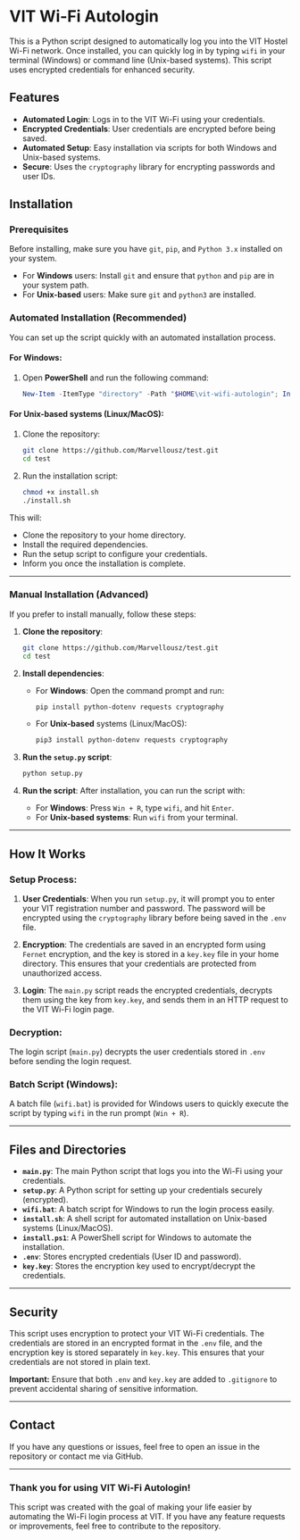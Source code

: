 # VIT Wi-Fi Autologin

This is a Python script designed to automatically log you into the VIT Hostel Wi-Fi network. Once installed, you can quickly log in by typing `wifi` in your terminal (Windows) or command line (Unix-based systems). This script uses encrypted credentials for enhanced security.

## Features
- **Automated Login**: Logs in to the VIT Wi-Fi using your credentials.
- **Encrypted Credentials**: User credentials are encrypted before being saved.
- **Automated Setup**: Easy installation via scripts for both Windows and Unix-based systems.
- **Secure**: Uses the `cryptography` library for encrypting passwords and user IDs.

## Installation

### **Prerequisites**
Before installing, make sure you have `git`, `pip`, and `Python 3.x` installed on your system.

- For **Windows** users: Install `git` and ensure that `python` and `pip` are in your system path.
- For **Unix-based** users: Make sure `git` and `python3` are installed.

### **Automated Installation** (Recommended)

You can set up the script quickly with an automated installation process.

#### **For Windows:**
1. Open **PowerShell** and run the following command:
   ```powershell
   New-Item -ItemType "directory" -Path "$HOME\vit-wifi-autologin"; Invoke-WebRequest -Uri "https://github.com/Marvellousz/test/raw/main/main.py" -Outfile "$HOME\vit-wifi-autologin\main.py"; Invoke-WebRequest -Uri "https://github.com/Marvellousz/test/raw/main/setup.py" -Outfile "$HOME\vit-wifi-autologin\setup.py"; Invoke-WebRequest -Uri "https://github.com/Marvellousz/test/raw/main/wifi.bat" -Outfile "$HOME\wifi.bat"; python "$HOME\vit-wifi-autologin\setup.py"; rm "$HOME\vit-wifi-autologin\setup.py"
   ```

#### **For Unix-based systems (Linux/MacOS):**
1. Clone the repository:
   ```bash
   git clone https://github.com/Marvellousz/test.git
   cd test
   ```

2. Run the installation script:
   ```bash
   chmod +x install.sh
   ./install.sh
   ```

This will:
- Clone the repository to your home directory.
- Install the required dependencies.
- Run the setup script to configure your credentials.
- Inform you once the installation is complete.

---

### **Manual Installation** (Advanced)

If you prefer to install manually, follow these steps:

1. **Clone the repository**:
   ```bash
   git clone https://github.com/Marvellousz/test.git
   cd test
   ```

2. **Install dependencies**:
   - For **Windows**:
     Open the command prompt and run:
     ```powershell
     pip install python-dotenv requests cryptography
     ```
   - For **Unix-based** systems (Linux/MacOS):
     ```bash
     pip3 install python-dotenv requests cryptography
     ```

3. **Run the `setup.py` script**:
   ```bash
   python setup.py
   ```

4. **Run the script**:
   After installation, you can run the script with:
   - For **Windows**:
     Press `Win + R`, type `wifi`, and hit `Enter`.
   - For **Unix-based systems**:
     Run `wifi` from your terminal.

---

## How It Works

### **Setup Process:**

1. **User Credentials**: 
   When you run `setup.py`, it will prompt you to enter your VIT registration number and password. The password will be encrypted using the `cryptography` library before being saved in the `.env` file.

2. **Encryption**:
   The credentials are saved in an encrypted form using `Fernet` encryption, and the key is stored in a `key.key` file in your home directory. This ensures that your credentials are protected from unauthorized access.

3. **Login**:
   The `main.py` script reads the encrypted credentials, decrypts them using the key from `key.key`, and sends them in an HTTP request to the VIT Wi-Fi login page.

### **Decryption**:
The login script (`main.py`) decrypts the user credentials stored in `.env` before sending the login request.

### **Batch Script (Windows)**:
A batch file (`wifi.bat`) is provided for Windows users to quickly execute the script by typing `wifi` in the run prompt (`Win + R`).

---

## Files and Directories

- **`main.py`**: The main Python script that logs you into the Wi-Fi using your credentials.
- **`setup.py`**: A Python script for setting up your credentials securely (encrypted).
- **`wifi.bat`**: A batch script for Windows to run the login process easily.
- **`install.sh`**: A shell script for automated installation on Unix-based systems (Linux/MacOS).
- **`install.ps1`**: A PowerShell script for Windows to automate the installation.
- **`.env`**: Stores encrypted credentials (User ID and password).
- **`key.key`**: Stores the encryption key used to encrypt/decrypt the credentials.

---

## Security

This script uses encryption to protect your VIT Wi-Fi credentials. The credentials are stored in an encrypted format in the `.env` file, and the encryption key is stored separately in `key.key`. This ensures that your credentials are not stored in plain text.

**Important:** Ensure that both `.env` and `key.key` are added to `.gitignore` to prevent accidental sharing of sensitive information.

---

## Contact

If you have any questions or issues, feel free to open an issue in the repository or contact me via GitHub.

---

### **Thank you for using VIT Wi-Fi Autologin!**

This script was created with the goal of making your life easier by automating the Wi-Fi login process at VIT. If you have any feature requests or improvements, feel free to contribute to the repository.

